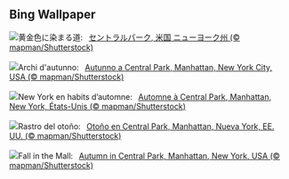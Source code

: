 ## Bing Wallpaper
![](https://www.bing.com/th?id=OHR.CentralParkAutumn_JA-JP4069662350_UHD.jpg&w=1000)黄金色に染まる道:&nbsp;&ensp;[セントラルパーク, 米国 ニューヨーク州 (© mapman/Shutterstock)](https://www.bing.com/th?id=OHR.CentralParkAutumn_JA-JP4069662350_UHD.jpg)
<br><br/>
![](https://www.bing.com/th?id=OHR.CentralParkAutumn_IT-IT8332847317_UHD.jpg&w=1000)Archi d'autunno:&nbsp;&ensp;[Autunno a Central Park, Manhattan, New York City, USA (© mapman/Shutterstock)](https://www.bing.com/th?id=OHR.CentralParkAutumn_IT-IT8332847317_UHD.jpg)
<br><br/>
![](https://www.bing.com/th?id=OHR.CentralParkAutumn_FR-FR5749913554_UHD.jpg&w=1000)New York en habits d’automne:&nbsp;&ensp;[Automne à Central Park, Manhattan, New York, États-Unis (© mapman/Shutterstock)](https://www.bing.com/th?id=OHR.CentralParkAutumn_FR-FR5749913554_UHD.jpg)
<br><br/>
![](https://www.bing.com/th?id=OHR.CentralParkAutumn_ES-ES2052483366_UHD.jpg&w=1000)Rastro del otoño:&nbsp;&ensp;[Otoño en Central Park, Manhattan, Nueva York, EE. UU. (© mapman/Shutterstock)](https://www.bing.com/th?id=OHR.CentralParkAutumn_ES-ES2052483366_UHD.jpg)
<br><br/>
![](https://www.bing.com/th?id=OHR.CentralParkAutumn_EN-GB9448317557_UHD.jpg&w=1000)Fall in the Mall:&nbsp;&ensp;[Autumn in Central Park, Manhattan, New York, USA (© mapman/Shutterstock)](https://www.bing.com/th?id=OHR.CentralParkAutumn_EN-GB9448317557_UHD.jpg)
<br><br/>
